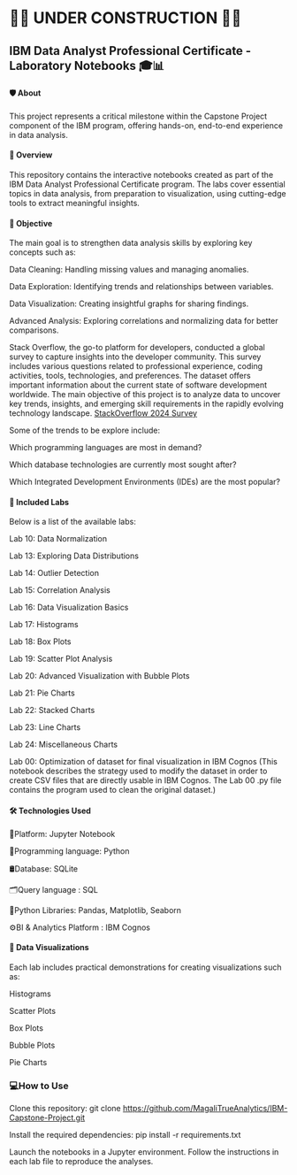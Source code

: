 <h1>🚧🚧 UNDER CONSTRUCTION 🚧🚧</h1>
<h2>IBM Data Analyst Professional Certificate - Laboratory Notebooks 🎓📊</h2>

<h4>🛡️ About</h4>

This project represents a critical milestone within the Capstone Project component of the IBM program, offering hands-on, end-to-end experience in data analysis.

<h4>🌟 Overview</h4>

This repository contains the interactive notebooks created as part of the IBM Data Analyst Professional Certificate program. The labs cover essential topics in data analysis, from preparation to visualization, using cutting-edge tools to extract meaningful insights.

<h4>🎯 Objective</h4>

The main goal is to strengthen data analysis skills by exploring key concepts such as:

Data Cleaning: Handling missing values and managing anomalies.

Data Exploration: Identifying trends and relationships between variables.

Data Visualization: Creating insightful graphs for sharing findings.

Advanced Analysis: Exploring correlations and normalizing data for better comparisons.

Stack Overflow, the go-to platform for developers, conducted a global survey to capture insights into the developer community. This survey includes various questions related to professional experience, coding activities, tools, technologies, and preferences. The dataset offers important information about the current state of software development worldwide.
The main objective of this project is to analyze data to uncover key trends, insights, and emerging skill requirements in the rapidly evolving technology landscape.
[StackOverflow 2024 Survey](https://stackoverflow.blog/2024/08/06/2024-developer-survey/)

Some of the trends to be explore include:

  Which programming languages are most in demand?
  
  Which database technologies are currently most sought after?
  
  Which Integrated Development Environments (IDEs) are the most popular?

<h4>🚀 Included Labs</h4>

Below is a list of the available labs:

Lab 10: Data Normalization

Lab 13: Exploring Data Distributions

Lab 14: Outlier Detection

Lab 15: Correlation Analysis

Lab 16: Data Visualization Basics

Lab 17: Histograms

Lab 18: Box Plots

Lab 19: Scatter Plot Analysis

Lab 20: Advanced Visualization with Bubble Plots

Lab 21: Pie Charts

Lab 22: Stacked Charts

Lab 23: Line Charts

Lab 24: Miscellaneous Charts

Lab 00: Optimization of dataset for final visualization in IBM Cognos (This notebook describes the strategy used to modify the dataset in order to create CSV files that are directly usable in IBM Cognos. The Lab 00 .py file contains the program used to clean the original dataset.)

<h4>🛠️ Technologies Used</h4>

📓Platform: Jupyter Notebook

🐍Programming language: Python

🛢️Database: SQLite

🗂️Query language : SQL

🐼Python Libraries: Pandas, Matplotlib, Seaborn

⚙️BI & Analytics Platform : IBM Cognos

 
<h4>🎨 Data Visualizations</h4>

Each lab includes practical demonstrations for creating visualizations such as:

Histograms

Scatter Plots

Box Plots

Bubble Plots

Pie Charts


<h3>💻How to Use</h3>

Clone this repository: git clone https://github.com/MagaliTrueAnalytics/IBM-Capstone-Project.git

Install the required dependencies: pip install -r requirements.txt

Launch the notebooks in a Jupyter environment.
Follow the instructions in each lab file to reproduce the analyses.
